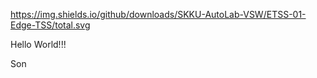 https://img.shields.io/github/downloads/SKKU-AutoLab-VSW/ETSS-01-Edge-TSS/total.svg



Hello World!!!

Son

